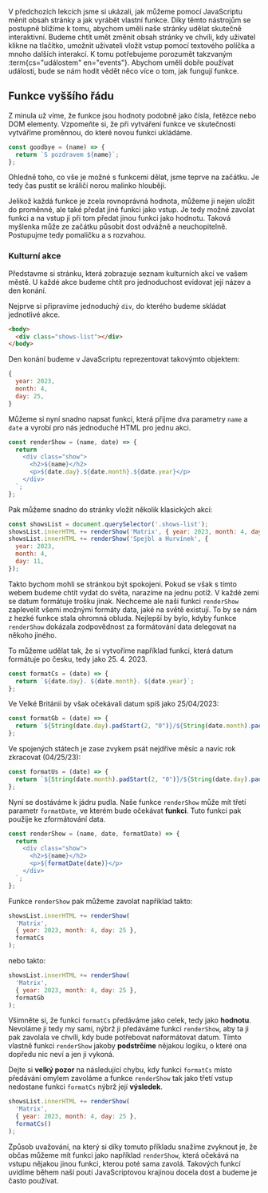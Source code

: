 V předchozích lekcích jsme si ukázali, jak můžeme pomocí JavaScriptu měnit obsah stránky a jak vyrábět vlastní funkce. Díky těmto nástrojům se postupně bližíme k tomu, abychom uměli naše stránky udělat skutečně interaktivní. Budeme chtít umět změnit obsah stránky ve chvíli, kdy uživatel klikne na tlačítko, umožnit uživateli vložit vstup pomocí textového políčka a mnoho dalších interakcí. K tomu potřebujeme porozumět takzvaným :term{cs="událostem" en="events"}. Abychom uměli dobře používat události, bude se nám hodit vědět něco více o tom, jak fungují funkce.

## Funkce vyššího řádu

Z minula už víme, že funkce jsou hodnoty podobně jako čísla, řetězce nebo DOM elementy. Vzpomeňte si, že při vytváření funkce ve skutečnosti vytváříme proměnnou, do které novou funkci ukládáme.

```js
const goodbye = (name) => {
  return `S pozdravem ${name}`;
};
```

Ohledně toho, co vše je možné s funkcemi dělat, jsme teprve na začátku. Je tedy čas pustit se králičí norou malinko hlouběji.

Jelikož každá funkce je zcela rovnoprávná hodnota, můžeme ji nejen uložit do proměnné, ale také předat jiné funkci jako vstup. Je tedy možné zavolat funkci a na vstup jí při tom předat jinou funkci jako hodnotu. Taková myšlenka může ze začátku působit dost odvážně a neuchopitelně. Postupujme tedy pomaličku a s rozvahou.

### Kulturní akce

Představme si stránku, která zobrazuje seznam kulturních akcí ve vašem městě. U každé akce budeme chtít pro jednoduchost evidovat její název a den konání.

Nejprve si připravíme jednoduchý `div`, do kterého budeme skládat jednotlivé akce.

```html
<body>
  <div class="shows-list"></div>
</body>
```

Den konání budeme v JavaScriptu reprezentovat takovýmto objektem:

```js
{
  year: 2023,
  month: 4,
  day: 25,
}
```

Můžeme si nyní snadno napsat funkci, která přijme dva parametry `name` a `date` a vyrobí pro nás jednoduché HTML pro jednu akci.

```js
const renderShow = (name, date) => {
  return `
    <div class="show">
      <h2>${name}</h2>
      <p>${date.day}.${date.month}.${date.year}</p>
    </div>
  `;
};
```

Pak můžeme snadno do stránky vložit několik klasických akcí:

```js
const showsList = document.querySelector('.shows-list');
showsList.innerHTML += renderShow('Matrix', { year: 2023, month: 4, day: 25 });
showsList.innerHTML += renderShow('Spejbl a Hurvínek', {
  year: 2023,
  month: 4,
  day: 11,
});
```

Takto bychom mohli se stránkou být spokojeni. Pokud se však s tímto webem budeme chtít vydat do světa, narazíme na jednu potíž. V každé zemi se datum formátuje trošku jinak. Nechceme ale naši funkci `renderShow` zaplevelit všemi možnými formáty data, jaké na světě existují. To by se nám z hezké funkce stala ohromná obluda. Nejlepší by bylo, kdyby funkce `renderShow` dokázala zodpovědnost za formátování data delegovat na někoho jiného.

To můžeme udělat tak, že si vytvoříme například funkci, která datum formátuje po česku, tedy jako 25. 4. 2023.

```js
const formatCs = (date) => {
  return `${date.day}. ${date.month}. ${date.year}`;
};
```

Ve Velké Británii by však očekávali datum spíš jako 25/04/2023:

```js
const formatGb = (date) => {
  return `${String(date.day).padStart(2, "0")}/${String(date.month).padStart(2, "0")}/${date.year}`;
};
```

Ve spojených státech je zase zvykem psát nejdříve měsíc a navíc rok zkracovat (04/25/23):

```js
const formatUs = (date) => {
  return `${String(date.month).padStart(2, "0")}/${String(date.day).padStart(2, "0")}/${date.year % 100}`;
};
```

Nyní se dostáváme k jádru pudla. Naše funkce `renderShow` může mít třetí parametr `formatDate`, ve kterém bude očekávat **funkci**. Tuto funkci pak použije ke zformátování data.

```js
const renderShow = (name, date, formatDate) => {
  return `
    <div class="show">
      <h2>${name}</h2>
      <p>${formatDate(date)}</p>
    </div>
  `;
};
```

Funkce `renderShow` pak můžeme zavolat například takto:

```js
showsList.innerHTML += renderShow(
  'Matrix',
  { year: 2023, month: 4, day: 25 },
  formatCs
);
```

nebo takto:

```js
showsList.innerHTML += renderShow(
  'Matrix',
  { year: 2023, month: 4, day: 25 },
  formatGb
);
```

Všimněte si, že funkci `formatCs` předáváme jako celek, tedy jako **hodnotu**. Nevoláme ji tedy my sami, nýbrž ji předáváme funkci `renderShow`, aby ta ji pak zavolala ve chvíli, kdy bude potřebovat naformátovat datum. Tímto vlastně funkci `renderShow` jakoby **podstrčíme** nějakou logiku, o které ona dopředu nic neví a jen ji vykoná.

Dejte si **velký pozor** na následující chybu, kdy funkci `formatCs` místo předávání omylem zavoláme a funkce `renderShow` tak jako třetí vstup nedostane funkci `formatCs` nýbrž její **výsledek**.

```js
showsList.innerHTML += renderShow(
  'Matrix',
  { year: 2023, month: 4, day: 25 },
  formatCs()
);
```

Způsob uvažování, na který si díky tomuto příkladu snažíme zvyknout je, že občas můžeme mít funkci jako například `renderShow`, která očekává na vstupu nějakou jinou funkci, kterou poté sama zavolá. Takových funkcí uvidíme během naší pouti JavaScriptovou krajinou docela dost a budeme je často používat.
